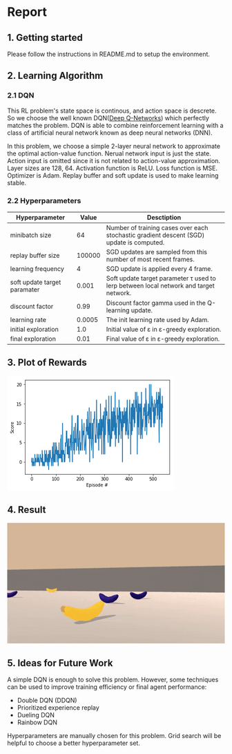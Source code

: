 [//]: # (Image References)

[image1]: https://github.com/GCCFeli/drl_navigation/blob/master/Rewards.png?raw=true "Rewards" 
[image2]: https://github.com/GCCFeli/drl_navigation/blob/master/Navigation.gif?raw=true "Result"  

# Report

## 1. Getting started

Please follow the instructions in README.md to setup the environment.

## 2. Learning Algorithm

### 2.1 DQN

This RL problem's state space is continous, and action space is descrete. So we choose the well known DQN([Deep Q-Networks](https://storage.googleapis.com/deepmind-media/dqn/DQNNaturePaper.pdf "Deep Q-Networks")) which perfectly matches the problem. 
DQN is able to combine reinforcement learning with a class of artificial neural network known as deep neural networks (DNN).

In this problem, we choose a simple 2-layer neural network to approximate the optimal action-value function. Nerual network input is just the state. Action input is omitted since it is not related to action-value approximation. Layer sizes are 128, 64. Activation function is ReLU. Loss function is MSE. Optimizer is Adam. Replay buffer and soft update is used to make learning stable.

### 2.2 Hyperparameters

| Hyperparameter | Value | Desctiption |
| -------------- | ----- | ----------- |
| minibatch size | 64 | Number of training cases over each stochastic gradient descent (SGD) update is computed. |
| replay buffer size | 100000 | SGD updates are sampled from this number of most recent frames. |
| learning frequency | 4 | SGD update is applied every 4 frame. |
| soft update target paramater | 0.001 | Soft update target parameter  τ used to lerp between local network and target network. |
| discount factor | 0.99 | Discount factor gamma used in the Q-learning update. |
| learning rate | 0.0005 | The init learning rate used by Adam. |
| initial exploration | 1.0 | Initial value of ε in ε-greedy exploration. |
| final exploration | 0.01 | Final value of ε in ε-greedy exploration. |

## 3. Plot of Rewards
![Rewards][image1]

## 4. Result
![Result][image2]

## 5. Ideas for Future Work

A simple DQN is enough to solve this problem. However, some techniques can be used to improve training efficiency or final agent performance:
* Double DQN (DDQN)
* Prioritized experience replay
* Dueling DQN
* Rainbow DQN

Hyperparameters are manually chosen for this problem. Grid search will be helpful to choose a better hyperparameter set.
